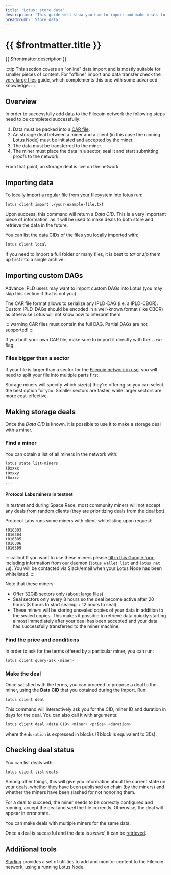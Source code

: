 ```yaml
---
title: 'Lotus: store data'
description: 'This guide will show you how to import and make deals to store data on the Filecoin network using Lotus.'
breadcrumb: 'Store data'
---
```


# {{ $frontmatter.title }}

{{ $frontmatter.description }}

:::tip
This section covers an "online" data import and is mostly suitable for smaller pieces of content. For "offline" import and data transfer check the [very large files](very-large-files.md) guide, which complements this one with some advanced knowledge.
:::

## Overview

In order to successfully add data to the Filecoin network the following steps need to be completed successfully:

1. Data must be packed into a [CAR file](https://github.com/ipld/specs/blob/master/block-layer/content-addressable-archives.md).
2. An storage deal between a miner and a client (in this case the running Lotus Node) must be initiated and accepted by the miner.
3. The data must be transferred to the miner.
4. The miner must place the data in a sector, seal it and start submitting proofs to the network.

From that point, an storage deal is live on the network.

## Importing data

To locally import a regular file from your filesystem into lotus run:

```sh
lotus client import ./your-example-file.txt
```

Upon success, this command will return a _Data CID_. This is a very important piece of information, as it will be used to make deals to both store and retrieve the data in the future.

You can list the data CIDs of the files you locally imported with:

```sh
lotus client local
```

If you need to import a full folder or many files, it is best to _tar_ or _zip_ them up first into a single archive.

## Importing custom DAGs

Advance IPLD users may want to import custom DAGs into Lotus (you may skip this section if that is not you).

The CAR file format allows to serialize any IPLD-DAG (i.e. a IPLD-CBOR). Custom IPLD-DAGs should be encoded in a well-known format (like CBOR) as otherwise Lotus will not know how to interpret them.

::: warning
CAR files must contain the full DAG. Partial DAGs are not supported!
:::

If you built your own CAR file, make sure to import it directly with the `--car` flag.

### Files bigger than a sector

If your file is larger than a sector for the [Filecoin network in use](https://networks.filecoin.io), you will need to split your file into multiple parts first.

Storage miners will specify which size(s) they're offering so you can select the best option for you. Smaller sectors are faster, while larger sectors are more cost-effective.

## Making storage deals

Once the _Data CID_ is known, it is possible to use it to make a storage deal with a miner.

### Find a miner

You can obtain a list of all miners in the network with:

```sh
lotus state list-miners
t0xxxx
t0xxxy
t0xxxz
...
```

#### Protocol Labs miners in testnet

In _testnet_ and during Space Race, most community miners will not accept any deals from random clients (they are prioritizing deals from the deal bot).

Protocol Labs runs some miners with client-whitelisting upon request:

```
t016303
t016304
t016305
t016306
t016309
```

::: callout
If you want to use these miners please [fill in this Google form](https://forms.gle/f5Vd5kTNYTKrmj1D8) including information from our daemon (`lotus wallet list` and `lotus net id`). You will be contacted via Slack/email when your Lotus Node has been whitelisted.
:::

Note that these miners:

- Offer 32GiB sectors only ([about large files](very-large-files.md)).
- Seal sectors only every 8 hours so the deal become active after 20 hours (8 hours to start sealing + 12 hours to seal).
- These miners will be storing unsealed copies of your data in addition to the sealed copies. This makes it possible to retrieve data quickly starting almost immediately after your deal has been accepted and your data has successfully transferred to the miner machine.

### Find the price and conditions

In order to ask for the terms offered by a particular miner, you can run:

```sh
lotus client query-ask <miner>
```

### Make the deal

Once satisfied with the terms, you can proceed to propose a deal to the miner, using the **Data CID** that you obtained during the import. Run:

```sh
lotus client deal
```

This command will interactively ask you for the CID, miner ID and duration in days for the deal. You can also call it with arguments:

```sh
lotus client deal <data CID> <miner> <price> <duration>
```

where the `duration` is expressed in blocks (1 block is equivalent to 30s).

## Checking deal status

You can list deals with:

```sh
lotus client list-deals
```

Among other things, this will give you information about the current state on your deals, whether they have been published on chain (by the miners) and whether the miners have been slashed for not honoring them.

For a deal to succeed, the miner needs to be correctly configured and running, accept the deal and _seal_ the file correctly. Otherwise, the deal will appear in error state.

You can make deals with multiple miners for the same data.

Once a deal is sucessful and the data is _sealed_, it can be [retrieved](retrieve-data.md).

## Additional tools

[Starling](https://github.com/filecoin-project/starling) provides a set of utilities to add and monitor content to the Filecoin network, using a running Lotus Node.
